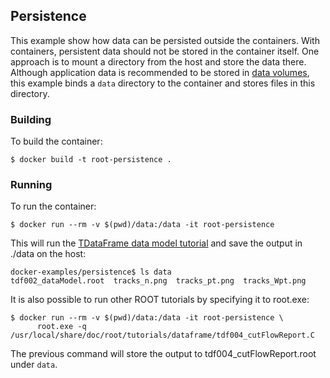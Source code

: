 ## Persistence
This example show how data can be persisted outside the containers. With containers, persistent data should not be stored in the container itself. One approach is to mount a directory from the host and store the data there. Although application data is recommended to be stored in [data volumes](https://docs.docker.com/engine/admin/volumes/#more-details-about-mount-types), this example binds a `data` directory to the container and stores files in this directory. 

### Building
To build the container:
```
$ docker build -t root-persistence .
```
### Running
To run the container:
```
$ docker run --rm -v $(pwd)/data:/data -it root-persistence
```
This will run the [TDataFrame data model tutorial](https://root.cern/doc/master/tdf002__dataModel_8C.html) and save the output in ./data on the host:
``` 
docker-examples/persistence$ ls data 
tdf002_dataModel.root  tracks_n.png  tracks_pt.png  tracks_Wpt.png
```
It is also possible to run other ROOT tutorials by specifying it to root.exe:
```
$ docker run --rm -v $(pwd)/data:/data -it root-persistence \
      root.exe -q /usr/local/share/doc/root/tutorials/dataframe/tdf004_cutFlowReport.C
```

The previous command will store the output to tdf004_cutFlowReport.root under `data`.
